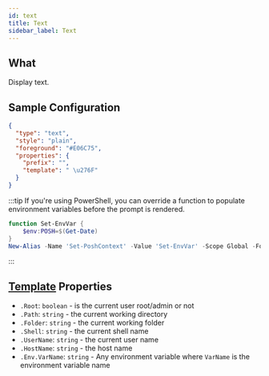 ```yaml
---
id: text
title: Text
sidebar_label: Text
---
```


## What

Display text.

## Sample Configuration

```json
{
  "type": "text",
  "style": "plain",
  "foreground": "#E06C75",
  "properties": {
    "prefix": "",
    "template": " \u276F"
  }
}
```

:::tip
If you're using PowerShell, you can override a function to populate environment variables before the
prompt is rendered.

```powershell
function Set-EnvVar {
    $env:POSH=$(Get-Date)
}
New-Alias -Name 'Set-PoshContext' -Value 'Set-EnvVar' -Scope Global -Force
```

:::

## [Template][templates] Properties

- `.Root`: `boolean` - is the current user root/admin or not
- `.Path`: `string` - the current working directory
- `.Folder`: `string` - the current working folder
- `.Shell`: `string` - the current shell name
- `.UserName`: `string` - the current user name
- `.HostName`: `string` - the host name
- `.Env.VarName`: `string` - Any environment variable where `VarName` is the environment variable name

[coloring]: /docs/config-colors
[templates]: /docs/config-text#templates
